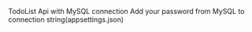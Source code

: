 TodoList Api with MySQL connection
Add your password from MySQL to connection string(appsettings.json)
